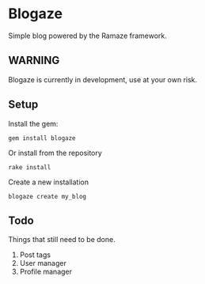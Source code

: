 Blogaze
========

Simple blog powered by the Ramaze framework.

WARNING
-------

Blogaze is currently in development, use at your own risk.

Setup
------

Install the gem:

    gem install blogaze

Or install from the repository

    rake install

Create a new installation

    blogaze create my_blog

Todo
------

Things that still need to be done.

1. Post tags
2. User manager
3. Profile manager
